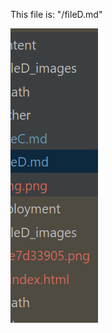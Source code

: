 [ID]:<> (f6f09982-28ed-493c-a825-e391f244e5dc)


This file is: "/fileD.md"

![](../deployment/.fileD_images/test.png)